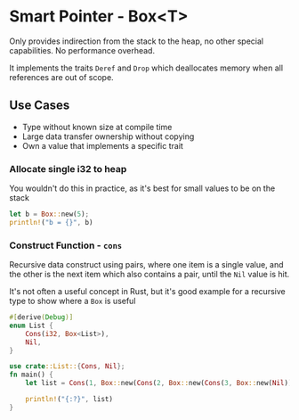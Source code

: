 # Smart Pointer - Box\<T\>
Only provides indirection from the stack to the heap, no other special capabilities. No performance overhead.

It implements the traits `Deref` and `Drop` which deallocates memory when all references are out of scope.

## Use Cases
- Type without known size at compile time
- Large data transfer ownership without copying
- Own a value that implements a specific trait

### Allocate single i32 to heap
You wouldn't do this in practice, as it's best for small values to be on the stack
```rust
let b = Box::new(5);
println!("b = {}", b)
```

### Construct Function - `cons`
Recursive data construct using pairs, where one item is a single value, and the other is the next item which also contains a pair, until the `Nil` value is hit.

It's not often a useful concept in Rust, but it's good example for a recursive type to show where a `Box` is useful

```rust
#[derive(Debug)]
enum List {
    Cons(i32, Box<List>),
    Nil,
}

use crate::List::{Cons, Nil};
fn main() {
    let list = Cons(1, Box::new(Cons(2, Box::new(Cons(3, Box::new(Nil))))));

    println!("{:?}", list)
}
```
